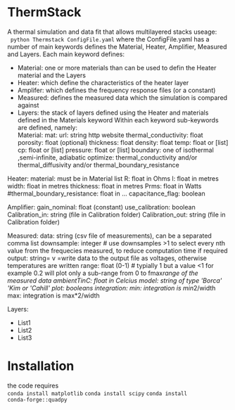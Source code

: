 # ThermStack
 A thermal simulation and data fit that allows multilayered stacks
useage:<br>
<code> python Thermstack ConfigFile.yaml</code>
where the ConfigFile.yaml has a number of main keywords defines the Material, Heater, Amplifier, Measured and Layers.  Each main keyword defines:<br>
* Material: one or more materials than can be used to defin the Heater material and the Layers
* Heater: which define the characteristics of the heater layer
* Amplifer: which defines the frequency response files (or a constant) 
* Measured: defines the measured data which the simulation is compared against
* Layers: the stack of layers defined using the Heater and materials defined in the Materials keyword
Within each keyword sub-keywords are defined, namely:<br>
Material:
  mat:
    url: string http website 
    thermal_conductivity: float
    porosity: float (optional)
    thickness: float
    density: float
    temp: float or [list]
    cp: float or [list]
    pressure: float or [list]
    boundary: one of  isothermal ,semi-infinite, adiabatic
optimize: thermal_conductivity and/or thermal_diffusivity and/or  thermal_boundary_resistance 

Heater:
  material: must be in Material list
  R: float in Ohms
  l: float in metres
  width: float in metres
  thickness: float in metres
  Prms: float in Watts
  #thermal_boundary_resistance: float in ...
  capacitance_flag: boolean
 
Amplifier:
  gain_nominal: float (constant)
  use_calibration: boolean
  Calibration_in: string (file in Calibration folder)
  Calibration_out: string (file in Calibration folder)

Measured:
  data: string  (csv file of measurements), can be a separated comma list
  downsample: integer  # use downsamples >1 to select every nth value from the frequecies measured, to reduce computation time if required
  output: string= v =write data to the output file as voltages, otherwise temperatures are written 
  range: float (0-1) # typially 1 but a value <1 for example 0.2 will plot only a sub-range from 0 to fmax*range of the measured data
  ambientTinC: float in Celcius
  model: string of type 'Borca' 'Kim or 'Cahill' 
  plot: booleans
  integration:
    min: integration is min*2/width
    max: integration is max*2/width

Layers:
  - List1
  - List2
  - List3

# Installation
the code requires<br>
<code>conda install matplotlib</code>
<code>conda install scipy</code>
<code>conda install conda-forge::quadpy</code>


